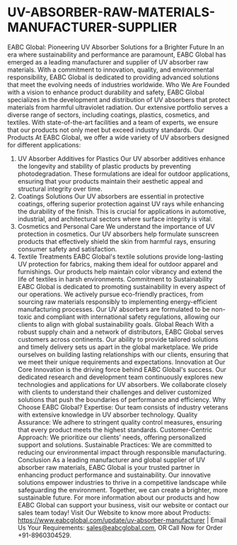 # UV-ABSORBER-RAW-MATERIALS-MANUFACTURER-SUPPLIER
 EABC Global: Pioneering UV Absorber Solutions for a Brighter Future
In an era where sustainability and performance are paramount, EABC Global has emerged as a leading manufacturer and supplier of UV absorber raw materials. With a commitment to innovation, quality, and environmental responsibility, EABC Global is dedicated to providing advanced solutions that meet the evolving needs of industries worldwide.
 Who We Are
Founded with a vision to enhance product durability and safety, EABC Global specializes in the development and distribution of UV absorbers that protect materials from harmful ultraviolet radiation. Our extensive portfolio serves a diverse range of sectors, including coatings, plastics, cosmetics, and textiles. With state-of-the-art facilities and a team of experts, we ensure that our products not only meet but exceed industry standards.
 Our Products
At EABC Global, we offer a wide variety of UV absorbers designed for different applications:
 1. UV Absorber Additives for Plastics
Our UV absorber additives enhance the longevity and stability of plastic products by preventing photodegradation. These formulations are ideal for outdoor applications, ensuring that your products maintain their aesthetic appeal and structural integrity over time.
 2. Coatings Solutions
Our UV absorbers are essential in protective coatings, offering superior protection against UV rays while enhancing the durability of the finish. This is crucial for applications in automotive, industrial, and architectural sectors where surface integrity is vital.
 3. Cosmetics and Personal Care
We understand the importance of UV protection in cosmetics. Our UV absorbers help formulate sunscreen products that effectively shield the skin from harmful rays, ensuring consumer safety and satisfaction.
 4. Textile Treatments
EABC Global's textile solutions provide long-lasting UV protection for fabrics, making them ideal for outdoor apparel and furnishings. Our products help maintain color vibrancy and extend the life of textiles in harsh environments.
 Commitment to Sustainability
EABC Global is dedicated to promoting sustainability in every aspect of our operations. We actively pursue eco-friendly practices, from sourcing raw materials responsibly to implementing energy-efficient manufacturing processes. Our UV absorbers are formulated to be non-toxic and compliant with international safety regulations, allowing our clients to align with global sustainability goals.
 Global Reach
With a robust supply chain and a network of distributors, EABC Global serves customers across continents. Our ability to provide tailored solutions and timely delivery sets us apart in the global marketplace. We pride ourselves on building lasting relationships with our clients, ensuring that we meet their unique requirements and expectations.
 Innovation at Our Core
Innovation is the driving force behind EABC Global's success. Our dedicated research and development team continuously explores new technologies and applications for UV absorbers. We collaborate closely with clients to understand their challenges and deliver customized solutions that push the boundaries of performance and efficiency.
 Why Choose EABC Global?
Expertise: Our team consists of industry veterans with extensive knowledge in UV absorber technology.
Quality Assurance: We adhere to stringent quality control measures, ensuring that every product meets the highest standards.
Customer-Centric Approach: We prioritize our clients’ needs, offering personalized support and solutions.
Sustainable Practices: We are committed to reducing our environmental impact through responsible manufacturing.
 Conclusion
As a leading manufacturer and global supplier of UV absorber raw materials, EABC Global is your trusted partner in enhancing product performance and sustainability. Our innovative solutions empower industries to thrive in a competitive landscape while safeguarding the environment. Together, we can create a brighter, more sustainable future.
For more information about our products and how EABC Global can support your business, visit our website or contact our sales team today!
Visit Our Website to know more about Products: https://www.eabcglobal.com/update/uv-absorber-manufacturer | Email Us Your Requirements: sales@eabcglobal.com, OR Call Now for Order +91-8960304529.
